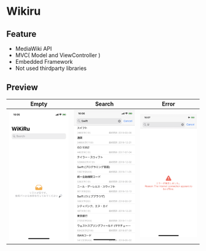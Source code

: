 # Wikiru

## Feature
- MediaWiki API
- MVC( Model and ViewController )
- Embedded Framework
- Not used thirdparty libraries

## Preview

| Empty | Search | Error |  
| :---: | :----: | :---: |  
| ![Empty](https://github.com/hayabusabusa/Wikiru/blob/master/Images/empty.PNG) | ![List](https://github.com/hayabusabusa/Wikiru/blob/master/Images/list.PNG) | ![Error](https://github.com/hayabusabusa/Wikiru/blob/master/Images/error.PNG) |
